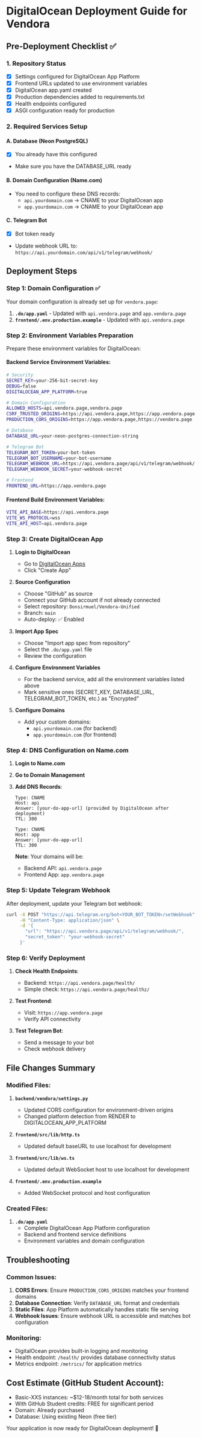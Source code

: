 # DigitalOcean Deployment Guide for Vendora

## Pre-Deployment Checklist ✅

### 1. Repository Status
- [x] Settings configured for DigitalOcean App Platform
- [x] Frontend URLs updated to use environment variables
- [x] DigitalOcean app.yaml created
- [x] Production dependencies added to requirements.txt
- [x] Health endpoints configured
- [x] ASGI configuration ready for production

### 2. Required Services Setup

#### A. Database (Neon PostgreSQL)
- [x] You already have this configured
- Make sure you have the DATABASE_URL ready

#### B. Domain Configuration (Name.com)
- You need to configure these DNS records:
  - `api.yourdomain.com` → CNAME to your DigitalOcean app
  - `app.yourdomain.com` → CNAME to your DigitalOcean app

#### C. Telegram Bot
- [x] Bot token ready
- Update webhook URL to: `https://api.yourdomain.com/api/v1/telegram/webhook/`

## Deployment Steps

### Step 1: Domain Configuration ✅
Your domain configuration is already set up for `vendora.page`:

1. **`.do/app.yaml`** - Updated with `api.vendora.page` and `app.vendora.page`
2. **`frontend/.env.production.example`** - Updated with `api.vendora.page`

### Step 2: Environment Variables Preparation
Prepare these environment variables for DigitalOcean:

#### Backend Service Environment Variables:
```bash
# Security
SECRET_KEY=your-256-bit-secret-key
DEBUG=false
DIGITALOCEAN_APP_PLATFORM=true

# Domain Configuration
ALLOWED_HOSTS=api.vendora.page,vendora.page
CSRF_TRUSTED_ORIGINS=https://api.vendora.page,https://app.vendora.page
PRODUCTION_CORS_ORIGINS=https://app.vendora.page,https://vendora.page

# Database
DATABASE_URL=your-neon-postgres-connection-string

# Telegram Bot
TELEGRAM_BOT_TOKEN=your-bot-token
TELEGRAM_BOT_USERNAME=your-bot-username
TELEGRAM_WEBHOOK_URL=https://api.vendora.page/api/v1/telegram/webhook/
TELEGRAM_WEBHOOK_SECRET=your-webhook-secret

# Frontend
FRONTEND_URL=https://app.vendora.page
```

#### Frontend Build Environment Variables:
```bash
VITE_API_BASE=https://api.vendora.page
VITE_WS_PROTOCOL=wss
VITE_API_HOST=api.vendora.page
```

### Step 3: Create DigitalOcean App

1. **Login to DigitalOcean**
   - Go to [DigitalOcean Apps](https://cloud.digitalocean.com/apps)
   - Click "Create App"

2. **Source Configuration**
   - Choose "GitHub" as source
   - Connect your GitHub account if not already connected
   - Select repository: `Donsirmuel/Vendora-Unified`
   - Branch: `main`
   - Auto-deploy: ✅ Enabled

3. **Import App Spec**
   - Choose "Import app spec from repository"
   - Select the `.do/app.yaml` file
   - Review the configuration

4. **Configure Environment Variables**
   - For the backend service, add all the environment variables listed above
   - Mark sensitive ones (SECRET_KEY, DATABASE_URL, TELEGRAM_BOT_TOKEN, etc.) as "Encrypted"

5. **Configure Domains**
   - Add your custom domains:
     - `api.yourdomain.com` (for backend)
     - `app.yourdomain.com` (for frontend)

### Step 4: DNS Configuration on Name.com

1. **Login to Name.com**
2. **Go to Domain Management**
3. **Add DNS Records**:
   ```
   Type: CNAME
   Host: api
   Answer: [your-do-app-url] (provided by DigitalOcean after deployment)
   TTL: 300
   
   Type: CNAME  
   Host: app
   Answer: [your-do-app-url]
   TTL: 300
   ```
   
   **Note**: Your domains will be:
   - Backend API: `api.vendora.page`
   - Frontend App: `app.vendora.page`

### Step 5: Update Telegram Webhook

After deployment, update your Telegram bot webhook:

```bash
curl -X POST "https://api.telegram.org/bot<YOUR_BOT_TOKEN>/setWebhook" \
     -H "Content-Type: application/json" \
     -d '{
       "url": "https://api.vendora.page/api/v1/telegram/webhook/",
       "secret_token": "your-webhook-secret"
     }'
```

### Step 6: Verify Deployment

1. **Check Health Endpoints**:
   - Backend: `https://api.vendora.page/health/`
   - Simple check: `https://api.vendora.page/healthz/`

2. **Test Frontend**:
   - Visit: `https://app.vendora.page`
   - Verify API connectivity

3. **Test Telegram Bot**:
   - Send a message to your bot
   - Check webhook delivery

## File Changes Summary

### Modified Files:
1. **`backend/vendora/settings.py`**
   - Updated CORS configuration for environment-driven origins
   - Changed platform detection from RENDER to DIGITALOCEAN_APP_PLATFORM

2. **`frontend/src/lib/http.ts`**
   - Updated default baseURL to use localhost for development

3. **`frontend/src/lib/ws.ts`**
   - Updated default WebSocket host to use localhost for development

4. **`frontend/.env.production.example`**
   - Added WebSocket protocol and host configuration

### Created Files:
1. **`.do/app.yaml`**
   - Complete DigitalOcean App Platform configuration
   - Backend and frontend service definitions
   - Environment variables and domain configuration

## Troubleshooting

### Common Issues:

1. **CORS Errors**: Ensure `PRODUCTION_CORS_ORIGINS` matches your frontend domains
2. **Database Connection**: Verify `DATABASE_URL` format and credentials
3. **Static Files**: App Platform automatically handles static file serving
4. **Webhook Issues**: Ensure webhook URL is accessible and matches bot configuration

### Monitoring:
- DigitalOcean provides built-in logging and monitoring
- Health endpoint: `/health/` provides database connectivity status
- Metrics endpoint: `/metrics/` for application metrics

## Cost Estimate (GitHub Student Account):
- Basic-XXS instances: ~$12-18/month total for both services
- With GitHub Student credits: FREE for significant period
- Domain: Already purchased
- Database: Using existing Neon (free tier)

Your application is now ready for DigitalOcean deployment! 🚀